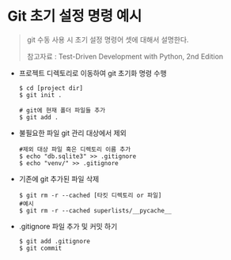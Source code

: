 # Git 초기 설정 명령 예시 

> git 수동 사용 시 초기 설정 명령어 셋에 대해서 설명한다. 
>
> 참고자료 : Test-Driven Development with Python, 2nd Edition



- 프로젝트 디렉토리로 이동하여 git 초기화 명령 수행

  ~~~
  $ cd [project dir]
  $ git init .
  
  # git에 현재 폴더 파일들 추가 
  $ git add .
  ~~~

- 불필요한 파일 git 관리 대상에서 제외

  ~~~
  #제외 대상 파일 혹은 디렉토리 이름 추가 
  $ echo "db.sqlite3" >> .gitignore
  $ echo "venv/" >> .gitignore
  ~~~

- 기존에 git 추가된 파일 삭제 

  ~~~
  $ git rm -r --cached [타킷 디렉토리 or 파일]
  #예시
  $ git rm -r --cached superlists/__pycache__
  ~~~

- .gitignore 파일 추가 및 커밋 하기 

  ~~~
  $ git add .gitignore
  $ git commit
  ~~~

  